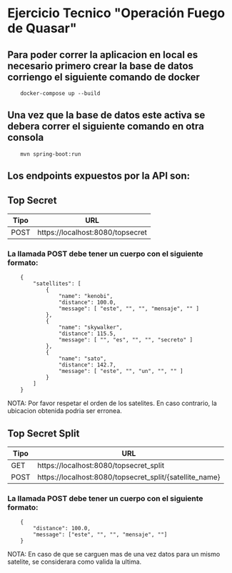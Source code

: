 # Ejercicio Tecnico "Operación Fuego de Quasar"

## Para poder correr la aplicacion en local es necesario primero crear la base de datos corriengo el siguiente comando de docker
```
    docker-compose up --build
```

## Una vez que la base de datos este activa se debera correr el siguiente comando en otra consola 

```
    mvn spring-boot:run
```
## Los endpoints expuestos por la API son:

## Top Secret

| Tipo | URL |
| --- | --- |
| POST | https://localhost:8080/topsecret |

### La llamada POST debe tener un cuerpo con el siguiente formato:

```
    {
        "satellites": [
            {
                "name": "kenobi",
                "distance": 100.0,
                "message": [ "este", "", "", "mensaje", "" ]
            },
            {
                "name": "skywalker",
                "distance": 115.5,
                "message": [ "", "es", "", "", "secreto" ]
            },
            {
                "name": "sato",
                "distance": 142.7,
                "message": [ "este", "", "un", "", "" ]
            }
        ]
    }

```
NOTA: Por favor respetar el orden de los satelites. En caso contrario, la ubicacion obtenida podria ser erronea.

## Top Secret Split

| Tipo | URL |
| --- | --- |
| GET | https://localhost:8080/topsecret_split |
| POST | https://localhost:8080/topsecret_split/{satellite_name} |

### La llamada POST debe tener un cuerpo con el siguiente formato:

```
    {
        "distance": 100.0,
        "message": ["este", "", "", "mensaje", ""]
    }
```
NOTA: En caso de que se carguen mas de una vez datos para un mismo satelite, se considerara como valida la ultima.